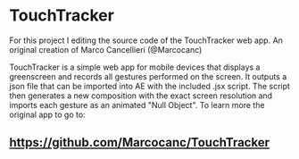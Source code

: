 # TouchTracker

For this project I editing the source code of the TouchTracker web app. 
An original creation of Marco Cancellieri (@Marcocanc)

TouchTracker is a simple web app for mobile devices that displays a greenscreen and records all gestures performed on the screen. It outputs a json file that can be imported into AE with the included .jsx script. The script then generates a new composition with the exact screen resolution and imports each gesture as an animated "Null Object".
To learn more the original app to go to:
## https://github.com/Marcocanc/TouchTracker